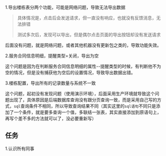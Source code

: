 1.导出楼栋表分两个功能，可能是网络问题，导致无法导出数据

> 具体情况是，点击后会发送请求，但一直没有响应，也就没有反馈消息，无法排错
>
> 测试多次后，发现可以导出，但是偶尔点击页面的导出按钮却没有发送请求

后面没有问题，就是网络问题，或者其他机器没有更新包之类的，导致功能失效。

2.服务合同信息明细，提醒类型=关闭，导出为空

这个问题是因为在判断服务合同信息明细的属性--提醒类型的时候，有判断他不为空的情况，但是没有捕获他为空后的设置情况，导致导出数据出错。

3.楼栋配置，导出所有的记录数量与系统不一致

这个问题，起初没有发现问题（使用演示环境），后面采用生产环境就导致这个问题出现了，具体原因是后端数据库查询没有跟分页查询一致，而是采用自己写的方式，`sql`查询条件不相同，所以导致查询结果不同（其实这里的`sql语句`不同只是添加了一个条件，就是要多查询一个值，多联结一张表，其实直接添加到原语句上，再写个差不多的方法就可以了，没必要重新写）

## 任务

1.认识所有同事

